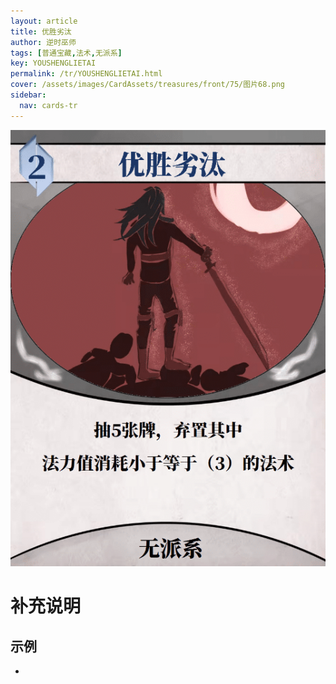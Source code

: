 ```yaml
---
layout: article
title: 优胜劣汰
author: 逆时巫师
tags: [普通宝藏,法术,无派系]
key: YOUSHENGLIETAI
permalink: /tr/YOUSHENGLIETAI.html
cover: /assets/images/CardAssets/treasures/front/75/图片68.png
sidebar:
  nav: cards-tr
---
```

![](/assets/images/CardAssets/treasures/front/75/图片68.png)

# 补充说明



## 示例
* 
